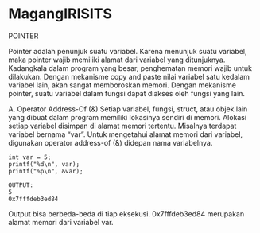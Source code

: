 # MagangIRISITS
POINTER

Pointer adalah penunjuk suatu variabel. Karena menunjuk suatu variabel, maka pointer wajib memiliki alamat dari variabel yang ditunjuknya. Kadangkala dalam program yang besar, penghematan memori wajib untuk dilakukan. Dengan mekanisme copy and paste nilai variabel satu kedalam variabel lain, akan sangat memboroskan memori. Dengan mekanisme pointer, suatu variabel dalam fungsi dapat diakses oleh fungsi yang lain.

A.	Operator Address-Of (&)
Setiap variabel, fungsi, struct, atau objek lain yang dibuat dalam program memiliki lokasinya sendiri di memori. Alokasi setiap variabel disimpan di alamat memori tertentu.
Misalnya terdapat variabel bernama “var”. Untuk mengetahui alamat memori dari variabel, digunakan operator address-of (&) didepan nama variabelnya.
    
    int var = 5;
    printf("%d\n", var);
    printf("%p\n", &var);
    
    OUTPUT:
    5
    0x7fffdeb3ed84
Output bisa berbeda-beda di tiap eksekusi.
0x7fffdeb3ed84 merupakan alamat memori dari variabel var.        
